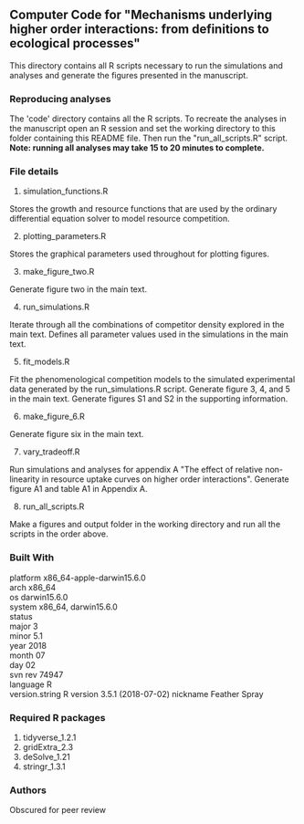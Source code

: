 ## Computer Code for "Mechanisms underlying higher order interactions: from definitions to ecological processes"

This directory contains all R scripts necessary to run the simulations and analyses and generate the figures presented in the manuscript. 

### Reproducing analyses 

The 'code' directory contains all the R scripts. To recreate the analyses in the manuscript open an R session and set the working directory to this folder  containing this README file.  Then run the "run_all_scripts.R" script. **Note: running all analyses may take 15 to 20 minutes to complete.**

### File details 

1. simulation_functions.R

  Stores the growth and resource functions that are used by the ordinary differential equation solver to model resource competition.  

2. plotting_parameters.R

  Stores the graphical parameters used throughout for plotting figures. 
  
3. make_figure_two.R

  Generate figure two in the main text. 

4. run_simulations.R

  Iterate through all the combinations of competitor density explored in the main text. Defines all parameter values used in the simulations in the main text. 

5. fit_models.R 

  Fit the phenomenological competition models to the simulated experimental data generated by the run_simulations.R script. Generate figure 3, 4, and 5 in the main text. Generate figures S1 and S2 in the supporting information. 
  
6. make_figure_6.R 

  Generate figure six in the main text. 
  
7. vary_tradeoff.R

  Run simulations and analyses for appendix A "The effect of relative non-linearity in resource uptake curves on higher order interactions".  Generate figure A1 and table A1 in Appendix A. 

8. run_all_scripts.R

  Make a figures and output folder in the working directory and run all the scripts in the order above. 
  
### Built With 

platform       x86_64-apple-darwin15.6.0   
arch           x86_64                      
os             darwin15.6.0                
system         x86_64, darwin15.6.0        
status                                     
major          3                           
minor          5.1                         
year           2018                        
month          07                          
day            02                          
svn rev        74947                       
language       R                           
version.string R version 3.5.1 (2018-07-02)
nickname       Feather Spray 

### Required R packages 

1. tidyverse_1.2.1
2. gridExtra_2.3   
3. deSolve_1.21    
4. stringr_1.3.1  

### Authors 

Obscured for peer review 






